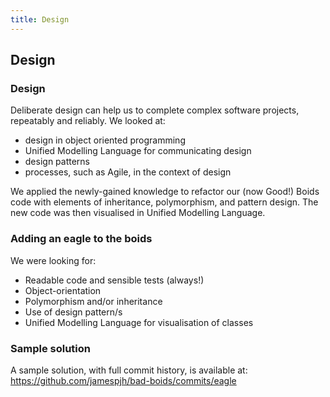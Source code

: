 ```yaml
---
title: Design
---
```


## Design

### Design

Deliberate design can help us to complete complex software projects, repeatably and reliably. We looked at: 

* design in object oriented programming
* Unified Modelling Language for communicating design
* design patterns
* processes, such as Agile, in the context of design

We applied the newly-gained knowledge to refactor our (now Good!) Boids code with elements of inheritance, polymorphism, and pattern design. The new code was then visualised in Unified Modelling Language.

### Adding an eagle to the boids

We were looking for:

* Readable code and sensible tests (always!)
* Object-orientation
* Polymorphism and/or inheritance
* Use of design pattern/s
* Unified Modelling Language for visualisation of classes

<!--
### Title

Before:

``` python

```

After:

``` python

```
!-->

### Sample solution

A sample solution, with full commit history, is available at: 
https://github.com/jamespjh/bad-boids/commits/eagle

